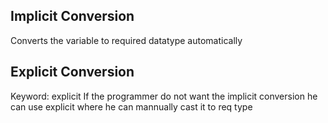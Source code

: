 ## Implicit Conversion 
Converts the variable to required datatype automatically 

## Explicit Conversion 
Keyword: explicit
If the programmer do not want the implicit conversion he can use explicit where he can mannually cast it to req type